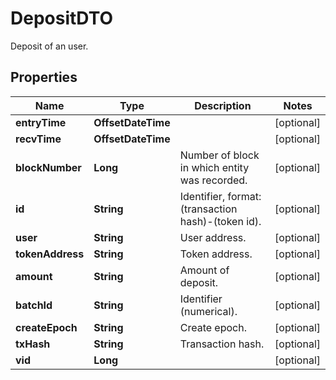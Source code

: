

# DepositDTO

Deposit of an user.

## Properties

Name | Type | Description | Notes
------------ | ------------- | ------------- | -------------
**entryTime** | **OffsetDateTime** |  |  [optional]
**recvTime** | **OffsetDateTime** |  |  [optional]
**blockNumber** | **Long** | Number of block in which entity was recorded. |  [optional]
**id** | **String** | Identifier, format: (transaction hash)-(token id). |  [optional]
**user** | **String** | User address. |  [optional]
**tokenAddress** | **String** | Token address. |  [optional]
**amount** | **String** | Amount of deposit. |  [optional]
**batchId** | **String** | Identifier (numerical). |  [optional]
**createEpoch** | **String** | Create epoch. |  [optional]
**txHash** | **String** | Transaction hash. |  [optional]
**vid** | **Long** |  |  [optional]



